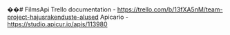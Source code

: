 ��#   F i l m s A p i 
Trello documentation - https://trello.com/b/13fXA5nM/team-project-hajusrakenduste-alused
Apicario - https://studio.apicur.io/apis/113980


 
 
